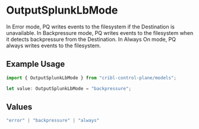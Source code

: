 # OutputSplunkLbMode

In Error mode, PQ writes events to the filesystem if the Destination is unavailable. In Backpressure mode, PQ writes events to the filesystem when it detects backpressure from the Destination. In Always On mode, PQ always writes events to the filesystem.

## Example Usage

```typescript
import { OutputSplunkLbMode } from "cribl-control-plane/models";

let value: OutputSplunkLbMode = "backpressure";
```

## Values

```typescript
"error" | "backpressure" | "always"
```
